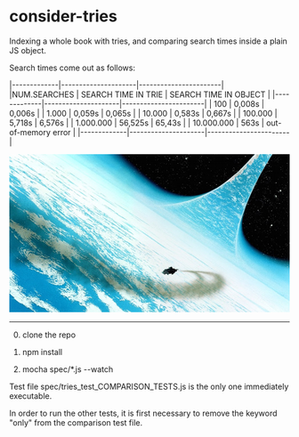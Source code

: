 # consider-tries
Indexing a whole book with tries, and comparing search times inside a plain JS object.

Search times come out as follows:

|-------------|---------------------|-----------------------|
|NUM.SEARCHES | SEARCH TIME IN TRIE | SEARCH TIME IN OBJECT |
|-------------|---------------------|-----------------------|
|        100  |            0,008s   |           0,006s      |
|      1.000  |            0,059s   |           0,065s      |
|     10.000  |            0,583s   |           0,667s      |
|    100.000  |            5,718s   |           6,576s      |
|  1.000.000  |           56,525s   |          65,43s       |
| 10.000.000  |          563s       |  out-of-memory error  |
|-------------|---------------------|-----------------------|

![alt image](/img/IMB-Consider-Phlebas-Mark-Salwowski-Art.jpg)

-------------
0) clone the repo

1) npm install

2) mocha spec/*.js --watch

Test file spec/tries_test_COMPARISON_TESTS.js is the only one immediately executable.

In order to run the other tests, it is first necessary to remove the keyword "only" from the comparison test file.
